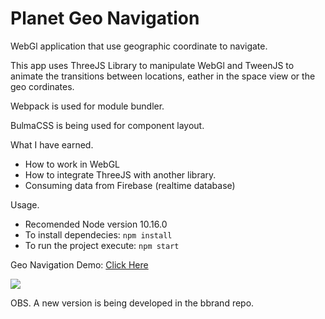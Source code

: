 # Planet Geo Navigation 


WebGl application that use geographic coordinate to navigate.

This app uses ThreeJS Library to manipulate WebGl and TweenJS to animate the transitions between locations, eather in the space view or the geo cordinates.

Webpack is used for module bundler.

BulmaCSS is being used for component layout.

What I have earned.
  * How to work in WebGL
  * How to integrate ThreeJS with another library.
  * Consuming data from Firebase (realtime database)
  

Usage.

  * Recomended Node version 10.16.0
  * To install dependecies: ```npm install```
  * To run the project execute: ```npm start```


Geo Navigation Demo: [Click Here](https://marcelosevergnini.github.io/geo-navigation)

![](name-of-giphy.gif)

OBS.
  A new version is being developed in the bbrand repo. 
